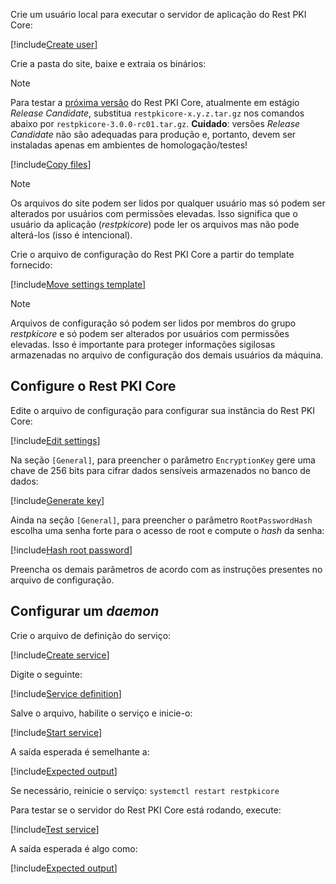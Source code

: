 ﻿Crie um usuário local para executar o servidor de aplicação do Rest PKI Core:

[!include[Create user](../../../../../../../includes/rest-pki/core/linux/create-user.md)]

Crie a pasta do site, baixe e extraia os binários:

> [!NOTE]
> Para testar a [próxima versão](../../../changelog.md#vnext) do Rest PKI Core, atualmente em estágio *Release Candidate*, substitua `restpkicore-x.y.z.tar.gz` nos comandos abaixo
> por `restpkicore-3.0.0-rc01.tar.gz`. **Cuidado**: versões *Release Candidate* não são adequadas para produção e, portanto, devem ser instaladas apenas em ambientes de
> homologação/testes!

[!include[Copy files](../../../../../../../includes/rest-pki/core/linux/copy-files.md)]

> [!NOTE]
> Os arquivos do site podem ser lidos por qualquer usuário mas só podem ser alterados por usuários com permissões elevadas. Isso significa que o usuário da aplicação (*restpkicore*)
> pode ler os arquivos mas não pode alterá-los (isso é intencional).

Crie o arquivo de configuração do Rest PKI Core a partir do template fornecido:

[!include[Move settings template](../../../../../../../includes/rest-pki/core/linux/move-settings-template.md)]

> [!NOTE]
> Arquivos de configuração só podem ser lidos por membros do grupo *restpkicore* e só podem ser alterados por usuários com permissões elevadas. Isso é importante para proteger informações
> sigilosas armazenadas no arquivo de configuração dos demais usuários da máquina.

## Configure o Rest PKI Core

Edite o arquivo de configuração para configurar sua instância do Rest PKI Core:

[!include[Edit settings](../../../../../../../includes/rest-pki/core/linux/edit-settings.md)]

<a name="encryption-key-generation" />

Na seção `[General]`, para preencher o parâmetro `EncryptionKey` gere uma chave de 256 bits para cifrar dados sensíveis armazenados no banco de dados:

[!include[Generate key](../../../../../../../includes/rest-pki/core/linux/gen-key.md)]

Ainda na seção `[General]`, para preencher o parâmetro `RootPasswordHash` escolha uma senha forte para o acesso de root e compute o *hash* da senha:

[!include[Hash root password](../../../../../../../includes/rest-pki/core/linux/hash-root-pass.md)]

Preencha os demais parâmetros de acordo com as instruções presentes no arquivo de configuração.

## Configurar um *daemon*

Crie o arquivo de definição do serviço:

[!include[Create service](../../../../../../../includes/rest-pki/core/linux/create-service.md)]

Digite o seguinte:

[!include[Service definition](../../../../../../../includes/rest-pki/core/linux/service-definition.md)]

Salve o arquivo, habilite o serviço e inicie-o:

[!include[Start service](../../../../../../../includes/rest-pki/core/linux/start-service.md)]

A saída esperada é semelhante a:

[!include[Expected output](../../../../../../../includes/rest-pki/core/linux/start-service-output.md)]

Se necessário, reinicie o serviço: `systemctl restart restpkicore`

Para testar se o servidor do Rest PKI Core está rodando, execute:

[!include[Test service](../../../../../../../includes/rest-pki/core/linux/test-service.md)]

A saída esperada é algo como:

[!include[Expected output](../../../../../../../includes/rest-pki/core/linux/test-service-output.md)]
